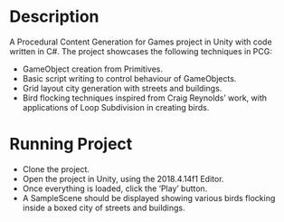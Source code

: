 # Description
A Procedural Content Generation for Games project in Unity with code written in C#. The project showcases the following techniques in PCG:
- GameObject creation from Primitives.
- Basic script writing to control behaviour of GameObjects.
- Grid layout city generation with streets and buildings.
- Bird flocking techniques inspired from Craig Reynolds’ work, with applications of Loop Subdivision in creating birds.

# Running Project
- Clone the project.
- Open the project in Unity, using the 2018.4.14f1 Editor.
- Once everything is loaded, click the ‘Play’ button.
- A SampleScene should be displayed showing various birds flocking inside a boxed city of streets and buildings.
